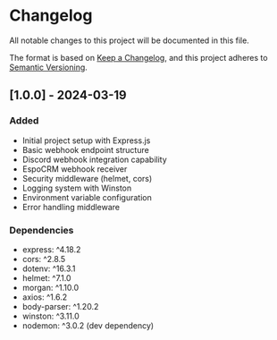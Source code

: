 # Changelog

All notable changes to this project will be documented in this file.

The format is based on [Keep a Changelog](https://keepachangelog.com/en/1.0.0/),
and this project adheres to [Semantic Versioning](https://semver.org/spec/v2.0.0.html).

## [1.0.0] - 2024-03-19

### Added
- Initial project setup with Express.js
- Basic webhook endpoint structure
- Discord webhook integration capability
- EspoCRM webhook receiver
- Security middleware (helmet, cors)
- Logging system with Winston
- Environment variable configuration
- Error handling middleware

### Dependencies
- express: ^4.18.2
- cors: ^2.8.5
- dotenv: ^16.3.1
- helmet: ^7.1.0
- morgan: ^1.10.0
- axios: ^1.6.2
- body-parser: ^1.20.2
- winston: ^3.11.0
- nodemon: ^3.0.2 (dev dependency) 